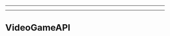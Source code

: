 ------------------------------------------
--------------------------------------------------------------------------------------------------
# VideoGameAPI

